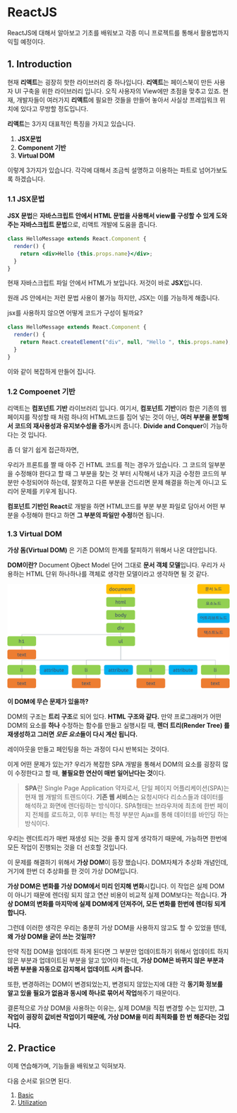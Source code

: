 # ReactJS

ReactJS에 대해서 알아보고 기초를 배워보고 각종 미니 프로젝트를 통해서 활용법까지 익힐 예정이다.

## 1. Introduction

현재 **리액트**는 굉장히 핫한 라이브러리 중 하나입니다. **리액트**는 페이스북이 만든 사용자 UI 구축을 위한 라이브러리 입니다. 오직 사용자의 View에만 초점을 맞추고 있죠. 현재, 개발자들이 여러가지 **리액트**에 필요한 것들을 만들어 놓아서 사실상 프레임워크 위치에 있다고 무방할 정도입니다.

**리액트**는 3가지 대표적인 특징을 가지고 있습니다.

1.  **JSX문법**
2.  **Component 기반**
3.  **Virtual DOM**

이렇게 3가지가 있습니다. 각각에 대해서 조금씩 설명하고 이용하는 파트로 넘어가보도록 하겠습니다.

### 1.1 JSX문법

**JSX 문법**은 **자바스크립트 안에서 HTML 문법을 사용해서 view를 구성할 수 있게 도와주는 자바스크립트 문법**으로, 리액트 개발에 도움을 줍니다.

```jsx
class HelloMessage extends React.Component {
  render() {
    return <div>Hello {this.props.name}</div>;
  }
}
```

현재 자바스크립트 파일 안에서 HTML가 보입니다. 저것이 바로 **JSX**입니다.

원래 JS 안에서는 저런 문법 사용이 불가능 하지만, JSX는 이를 가능하게 해줍니다.

jsx를 사용하지 않으면 어떻게 코드가 구성이 될까요?

```js
class HelloMessage extends React.Component {
  render() {
    return React.createElement("div", null, "Hello ", this.props.name);
  }
}
```

이와 같이 복잡하게 만들어 집니다.

### 1.2 Compoenet 기반

리액트는 **컴포넌트 기반** 라이브러리 입니다. 여기서, **컴포넌트 기반**이라 함은 기존의 웹 페이지를 작성할 때 처럼 하나의 HTML코드를 집어 넣는 것이 아닌, **여러 부분을 분할해서 코드의 재사용성과 유지보수성을 증가**시켜 줍니다. **Divide and Conquer**이 가능하다는 것 입니다.

좀 더 알기 쉽게 접근하자면,

우리가 프론트를 짤 때 아주 긴 HTML 코드를 적는 경우가 있습니다. 그 코드의 일부분을 수정해야 한다고 할 때 그 부분을 찾는 것 부터 시작해서 내가 지금 수정한 코드의 부분만 수정되어야 하는데, 잘못하고 다른 부분을 건드리면 문제 해결을 하는게 아니고 도리어 문제를 키우게 됩니다.

**컴포넌트 기반인 React**로 개발을 하면 HTML코드를 부분 부분 파일로 담아서 어떤 부분을 수정해야 한다고 하면 **그 부분의 파일만 수정**하면 됩니다.

### 1.3 Virtual DOM

**가상 돔(Virtual DOM)** 은 기존 DOM의 한계를 탈피하기 위해서 나온 대안입니다.

**DOM이란?** Document Ojbect Model 단어 그대로 **문서 객체 모델**입니다. 우리가 사용하는 HTML 단위 하나하나를 객체로 생각한 모델이라고 생각하면 될 것 같다.

![DOM TREE](./main/screenshot/DOM-Tree.png)

**이 DOM에 무슨 문제가 있을까?**

DOM의 구조는 **트리 구조**로 되어 있다. **HTML 구조와 같다.** 만약 프로그래머가 어떤 DOM의 요소를 **하나** 수정하는 함수를 만들고 실행시킬 때, **렌더 트리(Render Tree) 를 재생성하고 그러면 *모든 요소*들이 다시 계산 됩니다.**

레이아웃을 만들고 페인팅을 하는 과정이 다시 반복되는 것이다.

이게 어떤 문제가 있는가? 우리가 복잡한 SPA 개발을 통해서 DOM의 요소를 굉장히 많이 수정한다고 할 때, **불필요한 연산이 매번 일어난다는 것**이다.

> **SPA**란 Single Page Application 약자로서, 단일 페이지 어플리케이션(SPA)는 현재 웹 개발의 트렌드이다. **기존 웹 서비스**는 요청시마다 리소스들과 데이터를 해석하고 화면에 렌더링하는 방식이다. SPA형태는 브라우저에 최초에 한번 페이지 전체를 로드하고, 이후 부터는 특정 부분만 Ajax를 통해 데이터를 바인딩 하는 방식이다.

우리는 렌더트리가 매번 재생성 되는 것을 좋지 않게 생각하기 때문에, 가능하면 한번에 모든 작업이 진행되는 것을 더 선호할 것입니다.

이 문제를 해결하기 위해서 **가상 DOM**이 등장 했습니다. DOM자체가 추상화 개념인데, 거기에 한번 더 추상화를 한 것이 가상 DOM입니다.

**가상 DOM은 변화를 가상 DOM에서 미리 인지해 변화**시킵니다. 이 작업은 실제 DOM이 아니기 때문에 렌더링 되지 않고 연산 비용이 비교적 실제 DOM보다는 적습니다. **가상 DOM의 변화를 마지막에 실제 DOM에게 던져주어, 모든 변화를 한번에 렌더링 되게 합니다.**

그런데 이러한 생각은 우리는 충분히 가상 DOM을 사용하지 않고도 할 수 있었을 텐데, **왜 가상 DOM을 굳이 쓰는 것일까?**

만약 직접 DOM을 업데이트 하게 된다면 그 부분만 업데이트하기 위해서 업데이트 하지 않은 부분과 업데이트된 부분을 알고 있어야 하는데, **가상 DOM은 바뀌지 않은 부분과 바뀐 부분을 자동으로 감지해서 업데이트 시켜 줍니다.**

또한, 변경하려는 DOM이 변경되었는지, 변경되지 않았는지에 대한 각 **동기화 정보를 알고 있을 필요가 없음과 동시에 하나로 묶어서 작업**해주기 때문이다.

결론적으로 가상 DOM을 사용하는 이유는, 실제 DOM을 직접 변경할 수는 있지만, **그 작업이 굉장히 값비싼 작업이기 때문에, 가상 DOM을 미리 최적화를 한 번 해준다는 것입니다.**

## 2. Practice

이제 연습해가며, 기능들을 배워보고 익혀보자.

다음 순서로 읽으면 된다.

1.  [Basic](./main/basic.md)
2.  [Utilization](main/utilization.md)

